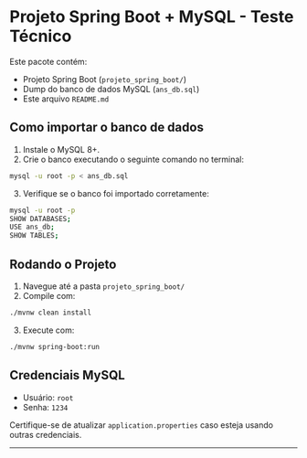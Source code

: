 
# Projeto Spring Boot + MySQL - Teste Técnico

Este pacote contém:
- Projeto Spring Boot (`projeto_spring_boot/`)
- Dump do banco de dados MySQL (`ans_db.sql`)
- Este arquivo `README.md`

## Como importar o banco de dados

1. Instale o MySQL 8+.
2. Crie o banco executando o seguinte comando no terminal:

```bash
mysql -u root -p < ans_db.sql
```

3. Verifique se o banco foi importado corretamente:

```bash
mysql -u root -p
SHOW DATABASES;
USE ans_db;
SHOW TABLES;
```

## Rodando o Projeto

1. Navegue até a pasta `projeto_spring_boot/`
2. Compile com:

```bash
./mvnw clean install
```

3. Execute com:

```bash
./mvnw spring-boot:run
```

## Credenciais MySQL

- Usuário: `root`
- Senha: `1234`

Certifique-se de atualizar `application.properties` caso esteja usando outras credenciais.

---

